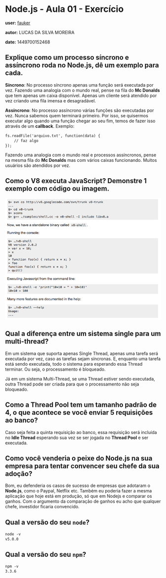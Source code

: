 # Node.js - Aula 01 - Exercício

**user:** [fauker](https://github.com/fauker)

**autor:** LUCAS DA SILVA MOREIRA

**date:** 1449700152468

## Explique como um processo síncrono e assíncrono roda no Node.js, dê um exemplo para cada.

**Síncrono**: No processo síncrono apenas uma função será executada por vez. Fazendo uma analogia com o mundo real, pense na fila do **Mc Donalds** que tem apenas um caixa disponível. Apenas um cliente será atendido por vez criando uma fila imensa e desagradável.

**Assíncrono**: No processo assíncrono várias funções são executadas por vez. Nunca sabemos quem terminará primeiro. Por isso, se quisermos executar algo quando uma função chegar ao seu fim, temos de fazer isso através de um **callback**. Exemplo:

```
fs.readFile('arquivo.txt', function(data) {
	// faz algo
});
```

Fazendo uma analogia com o mundo real e processos assíncronos, pense na mesma fila do **Mc Donalds** mas com vários caixas funcionando. Muitos usuários são atendidos por vez.

## Como o V8 executa JavaScript? Demonstre 1 exemplo com código ou imagem.

![v8](https://github.com/fauker/be-mean-instagram-nodejs/blob/master/images/v8-code.png)

## Qual a diferença entre um sistema single para um multi-thread?

Em um sistema que suporta apenas Single Thread, apenas uma tarefa será executada por vez, caso as tarefas sejam síncronas. E, enquanto uma tarefa está sendo executada, todo o sistema para esperando essa Thread terminar. Ou seja, o processamento é bloqueado. 

Já em um sistema Multi-Thread, se uma Thread estiver sendo executada, outra Thread pode ser criada para que o processamento não seja bloqueado.

## Como a Thread Pool tem um tamanho padrão de 4, o que acontece se você enviar 5 requisições ao banco?

Caso seja feita a quinta requisição ao banco, essa requisição será incluída no **Idle Thread** esperando sua vez se ser jogada no **Thread Pool** e ser executada.

## Como você venderia o peixe do **Node.js** na sua empresa para tentar convencer seu chefe da sua adoção?

Bom, eu defenderia os casos de sucesso de empresas que adotaram o **Node.js**, como o Paypal, Netflix etc. Também eu poderia fazer a mesma aplicação que hoje está em produção, só que em Nodejs e comparar os ganhos. Com o argumento da comparação de ganhos eu acho que qualquer chefe, investidor ficaria convencido.

## Qual a versão do seu `node`?

```
node -v
v5.0.0
```

## Qual a versão do seu `npm`?

```
npm -v
3.3.6
```